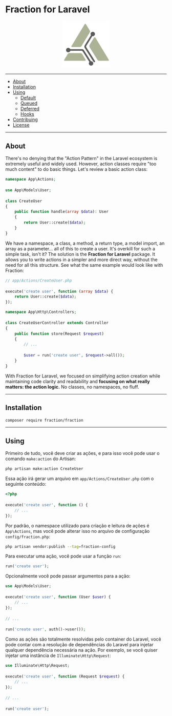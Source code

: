 # Fraction for Laravel

<p align="center">
    <img src="./arts/logo.png" alt="Fraction for Laravel" width="150">
</p>

---

- [About](#about)
- [Installation](#installation)
- [Using](#using)
  - [Default](#default)
  - [Queued](#queued)
  - [Deferred](#deferred)
  - [Hooks](#hooks)
- [Contribuing](#contribuing)
- [License](#license)

---

## About

There's no denying that the "Action Pattern" in the Laravel ecosystem is extremely useful and widely used. However, action classes require "too much content" to do basic things. Let's review a basic action class:

```php
namespace App\Actions;

use App\Models\User;

class CreateUser
{
    public function handle(array $data): User
    {
        return User::create($data);
    }
}
```

We have a namespace, a class, a method, a return type, a model import, an array as a parameter... all of this to create a user. It's overkill for such a simple task, isn't it?
The solution is the **Fraction for Laravel** package. It allows you to write actions in a simpler and more direct way, without the need for all this structure. See what the same example would look like with Fraction:

```php
// app/Actions/CreateUser.php

execute('create user', function (array $data) {
    return User::create($data);
});
```

```php
namespace App\Http\Controllers;

class CreateUserController extends Controller
{
    public function store(Request $request)
    {
        // ...

        $user = run('create user', $request->all());
    }
}
```

With Fraction for Laravel, we focused on simplifying action creation while maintaining code clarity and readability and **focusing on what really matters: the action logic.** No classes, no namespaces, no fluff.

---

## Installation

```bash
composer require fraction/fraction
```

---

## Using

Primeiro de tudo, você deve criar as ações, e para isso você pode usar o comando `make:action` do Artisan:

```bash
php artisan make:action CreateUser
```

Essa ação irá gerar um arquivo em `app/Actions/CreateUser.php` com o seguinte conteúdo:

```php
<?php

execute('create user', function () {
    // ...
});
```

Por padrão, o namespace utilizado para criação e leitura de ações é `App\Actions`, mas você pode alterar isso no arquivo de configuração `config/fraction.php`:

```bash
php artisan vendor:publish --tag=fraction-config
```

Para executar uma ação, você pode usar a função `run`:

```php
run('create user');
```
Opcionalmente você pode passar argumentos para a ação:

```php
use App\Models\User;

execute('create user', function (User $user) {
    // ...
});

// ...

run('create user', auth()->user());
```

Como as ações são totalmente resolvidas pelo container do Laravel, você pode contar com a resolução de dependências do Laravel para injetar qualquer dependência necessária na ação. Por exemplo, se você quiser injetar uma instância de `Illuminate\Http\Request`:

```php
use Illuminate\Http\Request;

execute('create user', function (Request $request) {
    // ...
});

// ...

run('create user');
```
